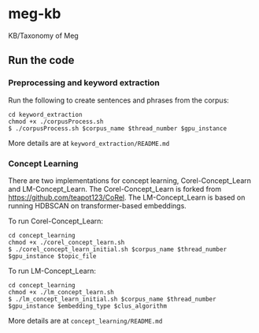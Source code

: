 # meg-kb
KB/Taxonomy of Meg

## Run the code

### Preprocessing and keyword extraction

Run the following to create sentences and phrases from the corpus:
```
cd keyword_extraction
chmod +x ./corpusProcess.sh
$ ./corpusProcess.sh $corpus_name $thread_number $gpu_instance
```

More details are at ``keyword_extraction/README.md``

### Concept Learning
There are two implementations for concept learning, Corel-Concept_Learn and LM-Concept_Learn. 
The Corel-Concept_Learn is forked from https://github.com/teapot123/CoRel.
The LM-Concept_Learn is based on running HDBSCAN on transformer-based embeddings.

To run Corel-Concept_Learn:

```
cd concept_learning
chmod +x ./corel_concept_learn.sh
$ ./corel_concept_learn_initial.sh $corpus_name $thread_number $gpu_instance $topic_file
```

To run LM-Concept_Learn:

```
cd concept_learning
chmod +x ./lm_concept_learn.sh
$ ./lm_concept_learn_initial.sh $corpus_name $thread_number $gpu_instance $embedding_type $clus_algorithm
```

More details are at ``concept_learning/README.md`` 


 